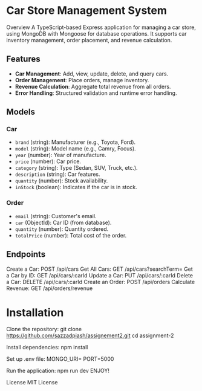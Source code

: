 # Car Store Management System

Overview
A TypeScript-based Express application for managing a car store, using MongoDB with Mongoose for database operations. It supports car inventory management, order placement, and revenue calculation.

## Features

-   **Car Management**: Add, view, update, delete, and query cars.
-   **Order Management**: Place orders, manage inventory.
-   **Revenue Calculation**: Aggregate total revenue from all orders.
-   **Error Handling**: Structured validation and runtime error handling.

## Models

### Car

-   `brand` (string): Manufacturer (e.g., Toyota, Ford).
-   `model` (string): Model name (e.g., Camry, Focus).
-   `year` (number): Year of manufacture.
-   `price` (number): Car price.
-   `category` (string): Type (Sedan, SUV, Truck, etc.).
-   `description` (string): Car features.
-   `quantity` (number): Stock availability.
-   `inStock` (boolean): Indicates if the car is in stock.

### Order

-   `email` (string): Customer's email.
-   `car` (ObjectId): Car ID (from database).
-   `quantity` (number): Quantity ordered.
-   `totalPrice` (number): Total cost of the order.

## Endpoints

Create a Car: POST /api/cars
Get All Cars: GET /api/cars?searchTerm=<query>
Get a Car by ID: GET /api/cars/:carId
Update a Car: PUT /api/cars/:carId
Delete a Car: DELETE /api/cars/:carId
Create an Order: POST /api/orders
Calculate Revenue: GET /api/orders/revenue

# Installation

Clone the repository:
git clone https://github.com/sazzadpiash/assignement2.git
cd assignment-2

Install dependencies:
npm install

Set up .env file:
MONGO_URI=<your-mongodb-uri>
PORT=5000

Run the application:
npm run dev
ENJOY!

License
MIT License
